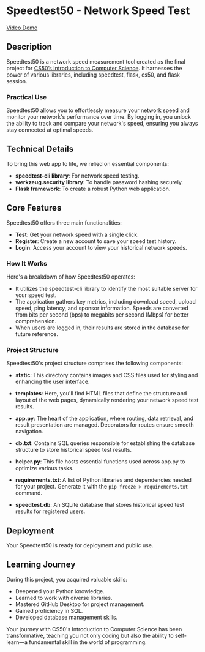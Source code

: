 # Speedtest50 - Network Speed Test

[Video Demo](https://youtu.be/pCiRFMbQ8D8)

## Description
Speedtest50 is a network speed measurement tool created as the final project for [CS50’s Introduction to Computer Science](https://cs50.harvard.edu/x/2022/). It harnesses the power of various libraries, including speedtest, flask, cs50, and flask session.

### Practical Use
Speedtest50 allows you to effortlessly measure your network speed and monitor your network's performance over time. By logging in, you unlock the ability to track and compare your network's speed, ensuring you always stay connected at optimal speeds.

## Technical Details
To bring this web app to life, we relied on essential components:

- **speedtest-cli library**: For network speed testing.
- **werkzeug.security library**: To handle password hashing securely.
- **Flask framework**: To create a robust Python web application.

## Core Features
Speedtest50 offers three main functionalities:

- **Test**: Get your network speed with a single click.
- **Register**: Create a new account to save your speed test history.
- **Login**: Access your account to view your historical network speeds.

### How It Works
Here's a breakdown of how Speedtest50 operates:

- It utilizes the speedtest-cli library to identify the most suitable server for your speed test.
- The application gathers key metrics, including download speed, upload speed, ping latency, and sponsor information. Speeds are converted from bits per second (bps) to megabits per second (Mbps) for better comprehension.
- When users are logged in, their results are stored in the database for future reference.

### Project Structure
Speedtest50's project structure comprises the following components:

- **static**: This directory contains images and CSS files used for styling and enhancing the user interface.

- **templates**: Here, you'll find HTML files that define the structure and layout of the web pages, dynamically rendering your network speed test results.

- **app.py**: The heart of the application, where routing, data retrieval, and result presentation are managed. Decorators for routes ensure smooth navigation.

- **db.txt**: Contains SQL queries responsible for establishing the database structure to store historical speed test results.

- **helper.py**: This file hosts essential functions used across app.py to optimize various tasks.

- **requirements.txt**: A list of Python libraries and dependencies needed for your project. Generate it with the `pip freeze > requirements.txt` command.

- **speedtest.db**: An SQLite database that stores historical speed test results for registered users.

## Deployment
Your Speedtest50 is ready for deployment and public use.

## Learning Journey
During this project, you acquired valuable skills:

- Deepened your Python knowledge.
- Learned to work with diverse libraries.
- Mastered GitHub Desktop for project management.
- Gained proficiency in SQL.
- Developed database management skills.

Your journey with CS50's Introduction to Computer Science has been transformative, teaching you not only coding but also the ability to self-learn—a fundamental skill in the world of programming.
